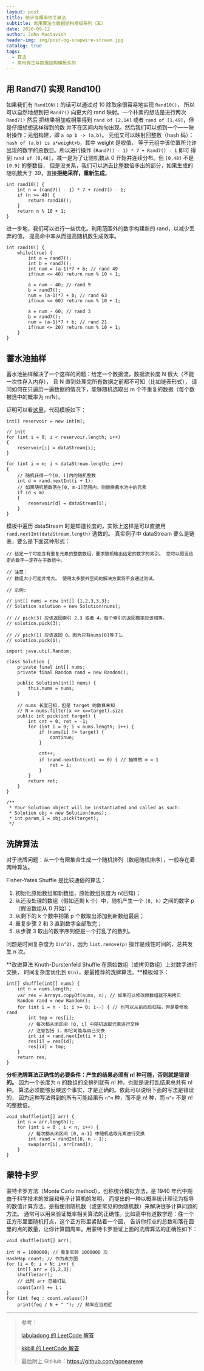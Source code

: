 ```yaml
---
layout: post
title: 统计与概率相关算法
subtitle: 常用算法与数据结构模板系列（五）
date: 2020-09-12
author: John Mactavish
header-img: img/post-bg-snapwire-stream.jpg
catalog: true
tags:
  - 算法
  - 常用算法与数据结构模板系列
---
```


## 用 Rand7() 实现 Rand10()

如果我们有 `Rand10N()` 的话可以通过对 10 除取余很容易地实现 `Rand10()`，
所以可以自然地想到把 `Rand7()` 向更大的 rand 映射。一个朴素的想法是进行两次 `Rand7()` 然后
把结果相加或相乘得到 `rand of [2,14]` 或者 `rand of [1,49]`，但是仔细想想这样得到的数
并不在区间内均匀出现。然后我们可以想到一个一一映射操作：元组构建，即 `a op b -> (a,b)`。
元组又可以映射回整数（hash 码）：`hash of (a,b) is a*weight+b`，其中 weight 是权值，
等于元组中该位置所允许出现的数字的总数目。所以进行操作 `(Rand7() - 1) * 7 + Rand7() - 1` 即可
得到 `rand of [0,48]`，减一是为了让随机数从 0 开始并连续分布。但 `[0,48]` 不是 `[0,9]` 的整数倍，
但是没关系，我们可以消去比整数倍多出的部分，如果生成的随机数大于 39，直接**拒绝采样，重新生成**。

```
int rand10() {
    int n = (rand7() - 1) * 7 + rand7() - 1;
    if (n >= 40) {
        return rand10();
    }
    return n % 10 + 1;
}
```

进一步地，我们可以进行一些优化。利用范围外的数字构建新的 rand，以减少丢弃的值，
提高命中率从而提高随机数生成效率。

```
int rand10() {
    while(true) {
        int a = rand7();
        int b = rand7();
        int num = (a-1)*7 + b; // rand 49
        if(num <= 40) return num % 10 + 1; 
        
        a = num - 40; // rand 9
        b = rand7();
        num = (a-1)*7 + b; // rand 63
        if(num <= 60) return num % 10 + 1;
        
        a = num - 60; // rand 3
        b = rand7();
        num = (a-1)*7 + b; // rand 21
        if(num <= 20) return num % 10 + 1;
    }
}
```

## 蓄水池抽样

蓄水池抽样解决了一个这样的问题：给定一个数据流，数据流长度 N 很大（不能一次性存入内存），
且 N 直到处理完所有数据之前都不可知（比如链表形式），
请问如何在只遍历一遍数据的情况下，能够随机选取出 m 个不重复的数据（每个数被选中的概率为 m/N）。

证明可以看[这里](https://www.jianshu.com/p/7a9ea6ece2af)，代码模板如下：

```
int[] reservoir = new int[m];

// init
for (int i = 0; i < reservoir.length; i++)
{
    reservoir[i] = dataStream[i];
}

for (int i = m; i < dataStream.length; i++)
{
    // 随机获得一个[0, i]内的随机整数
    int d = rand.nextInt(i + 1);
    // 如果随机整数落在[0, m-1]范围内，则替换蓄水池中的元素
    if (d < m)
    {
        reservoir[d] = dataStream[i];
    }
}
```

模板中遍历 dataStream 时是知道长度的，实际上这样是可以直接用 `rand.nextInt(dataStream.length)` 选数的。
真实例子中 dataStream 要么是链表，要么是下面这种形式：

```
// 给定一个可能含有重复元素的整数数组，要求随机输出给定的数字的索引。 您可以假设给定的数字一定存在于数组中。

// 注意：
// 数组大小可能非常大。 使用太多额外空间的解决方案将不会通过测试。

// 示例:

// int[] nums = new int[] {1,2,3,3,3};
// Solution solution = new Solution(nums);

// // pick(3) 应该返回索引 2,3 或者 4。每个索引的返回概率应该相等。
// solution.pick(3);

// // pick(1) 应该返回 0。因为只有nums[0]等于1。
// solution.pick(1);

import java.util.Random;

class Solution { 
    private final int[] nums;
    private final Random rand = new Random();

    public Solution(int[] nums) {
        this.nums = nums;
    }

    // nums 长度已知，但是 target 的数目未知
    // N = nums.filter(x => x==target).size
    public int pick(int target) {
        int cnt = 0, ret = -1;
        for (int i = 0; i < nums.length; i++) {
            if (nums[i] != target) { 
                continue;
            }

            cnt++;
            if (rand.nextInt(cnt) == 0) { // 抽样的 m = 1
                ret = i;
            }
        }
        return ret;
    }
}

/**
 * Your Solution object will be instantiated and called as such:
 * Solution obj = new Solution(nums);
 * int param_1 = obj.pick(target);
 */
```

## 洗牌算法

对于洗牌问题：从一个有限集合生成一个随机排列（数组随机排序），一般存在着两种算法。

Fisher-Yates Shuffle 是比较通俗的算法：

1. 初始化原始数组和新数组，原始数组长度为 n(已知)；
2. 从还没处理的数组（假如还剩 k 个）中，随机产生一个 `[0, k)` 之间的数字 p（假设数组从 0 开始）；
3. 从剩下的 k 个数中把第 p 个数取出添加到新数组最后；
4. 重复步骤 2 和 3 直到数字全部取完；
5. 从步骤 3 取出的数字序列便是一个打乱了的数列。

问题是时间复杂度为 `O(n^2)`，因为 `list.remove(p)` 操作是线性时间的，总共发生 n 次。

**改进算法 Knuth-Durstenfeld Shuffle 在原始数组（或拷贝数组）上对数字进行交换，
时间复杂度优化到 `O(n)`，是最推荐的洗牌算法。**模板如下：

```
int[] shuffle(int[] nums) {
    int n = nums.length;
    var res = Arrays.copyOf(nums, n); // 如果可以修改原数组就不用拷贝
    Random rand = new Random();
    for (int i = n - 1; i >= 0; i--) { // 也可以从前向后扫描，但是要修改 rand
        int tmp = res[i];
        // 每次都从闭区间 [0, i] 中随机选取元素进行交换
        // 注意包括 i，即它可能与自己交换
        int id = rand.nextInt(i + 1); 
        res[i] = res[id];
        res[id] = tmp;
    }
    return res;
}
```

**分析洗牌算法正确性的必要条件：产生的结果必须有 n! 种可能，否则就是错误的。**
因为一个长度为 n 的数组的全排列就有 n! 种，也就是说打乱结果总共有 n! 种。
算法必须能够反映这个事实，才是正确的。依此可以说明下面的写法是错误的，
因为这种写法得到的所有可能结果有 `n^n` 种，而不是 n! 种，而 `n^n` 不是 n! 的整数倍。

```
void shuffle(int[] arr) {
    int n = arr.length();
    for (int i = 0 ; i < n; i++) {
        // 每次都从闭区间 [0, n-1] 中随机选取元素进行交换
        int rand = randInt(0, n - 1);
        swap(arr[i], arr[rand]);
    }
}
```

## 蒙特卡罗

蒙特卡罗方法（Monte Carlo method），也称统计模拟方法，是 1940 年代中期由于科学技术的发展和电子计算机的发明，
而提出的一种以概率统计理论为指导的数值计算方法。是指使用随机数（或更常见的伪随机数）来解决很多计算问题的方法。
通常可以用来验证概率相关算法的正确性。比如高中有道数学题：往一个正方形里面随机打点，这个正方形里紧贴着一个圆，
告诉你打点的总数和落在圆里的点的数量，让你计算圆周率。用蒙特卡罗验证上面的洗牌算法的正确性如下：

```
void shuffle(int[] arr);

int N = 1000000; // 重复实验 1000000 次
HashMap count; // 作为直方图
for (i = 0; i < N; i++) {
    int[] arr = {1,2,3};
    shuffle(arr);
    // 此时 arr 已被打乱
    count[arr] += 1；
}
for (int feq : count.values()) 
    print(feq / N + " "); // 频率应当相近
```

---

> 参考：
> 
> [labuladong 的 LeetCode 解答](https://leetcode-cn.com/problems/shuffle-an-array/solution/xi-pai-suan-fa-shen-du-xiang-jie-by-labuladong/)
>
> [kkbill 的 LeetCode 解答](https://leetcode-cn.com/problems/implement-rand10-using-rand7/solution/cong-zui-ji-chu-de-jiang-qi-ru-he-zuo-dao-jun-yun-/)
>
> 最后附上 GitHub：<https://github.com/gonearewe>
